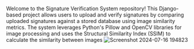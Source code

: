 Welcome to the Signature Verification System repository! 
This Django-based project allows users to upload and verify signatures by comparing uploaded signatures against a stored database using image similarity metrics. The system leverages Python's Pillow and OpenCV libraries for image processing and uses the Structural Similarity Index (SSIM) to calculate the similarity between images
![Screenshot 2024-07-16 194823](https://github.com/user-attachments/assets/60bff0f1-64af-4abd-8e53-9a59921ea5e1)
